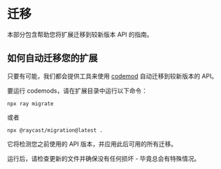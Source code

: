# 迁移

本部分包含帮助您将扩展迁移到较新版本 API 的指南。

## 如何自动迁移您的扩展

只要有可能，我们都会提供工具来使用 [codemod](https://github.com/facebook/jscodeshift) 自动迁移到较新版本的 API。&#x20;

要运行 codemods，请在扩展目录中运行以下命令：

```
npx ray migrate
```

或者

```
npx @raycast/migration@latest .
```

它将检测您之前使用的 API 版本，并应用此后可用的所有迁移。&#x20;

运行后，请检查更新的文件并确保没有任何损坏 - 毕竟总会有特殊情况。
